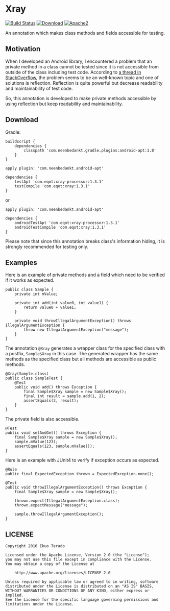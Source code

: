# Xray
[![Build Status](https://travis-ci.org/eqot/xray.svg?branch=master)](https://travis-ci.org/eqot/xray)
[![Download](https://api.bintray.com/packages/eqot/maven/xray-processor/images/download.svg)](https://bintray.com/eqot/maven/xray/_latestVersion)
[![Apache2](http://img.shields.io/badge/license-APACHE2-blue.svg)](https://www.apache.org/licenses/LICENSE-2.0.html)

An annotation which makes class methods and fields accessible for testing.


## Motivation

When I developed an Android library, I encountered a problem that an private method in a class cannot be tested since it is not accessible from outside of the class including test code.
According to [a thread in StackOverflow](http://stackoverflow.com/questions/34571/how-to-test-a-class-that-has-private-methods-fields-or-inner-classes),
the problem seems to be an well-known topic and one of solutions is reflection.
Reflection is quite powerful but decrease readability and maintainability of test code.

So, this annotation is developed to make private methods accessible by using reflection but keep readability and maintainability.


## Download

Gradle:

```
buildscript {
    dependencies {
        classpath 'com.neenbedankt.gradle.plugins:android-apt:1.8'
    }
}
```

```
apply plugin: 'com.neenbedankt.android-apt'

dependencies {
    testApt 'com.eqot:xray-processor:1.3.1'
    testCompile 'com.eqot:xray:1.3.1'
}
```

or

```
apply plugin: 'com.neenbedankt.android-apt'

dependencies {
    androidTestApt 'com.eqot:xray-processor:1.3.1'
    androidTestCompile 'com.eqot:xray:1.3.1'
}
```

Please note that since this annotation breaks class's information hiding,
it is strongly recommended for testing only.


## Examples

Here is an example of private methods and a field
which need to be verified if it works as expected.

```
public class Sample {
    private int mValue;

    private int add(int value0, int value1) {
        return value0 + value1;
    }

    private void throwIllegalArgumentException() throws IllegalArgumentException {
        throw new IllegalArgumentException("message");
    }
}
```

The annotation ```@Xray``` generates a wrapper class for the specified class with a postfix, ```Sample$Xray``` in this case.
The generated wrapper has the same methods as the specified class but all methods are accessible as public methods.

```
@Xray(Sample.class)
public class SampleTest {
    @Test
    public void add() throws Exception {
        final Sample$Xray sample = new Sample$Xray();
        final int result = sample.add(1, 2);
        assertEquals(3, result);
    }
}
```

The private field is also accessible.

```
@Test
public void setAndGet() throws Exception {
    final Sample$Xray sample = new Sample$Xray();
    sample.mValue(123);
    assertEquals(123, sample.mValue());
}
```

Here is an example with JUnit4 to verify if exception occurs as expected.

```
@Rule
public final ExpectedException thrown = ExpectedException.none();

@Test
public void throwIllegalArgumentException() throws Exception {
    final Sample$Xray sample = new Sample$Xray();

    thrown.expect(IllegalArgumentException.class);
    thrown.expectMessage("message");

    sample.throwIllegalArgumentException();
}
```


## LICENSE

    Copyright 2016 Ikuo Terado

    Licensed under the Apache License, Version 2.0 (the "License");
    you may not use this file except in compliance with the License.
    You may obtain a copy of the License at

        http://www.apache.org/licenses/LICENSE-2.0

    Unless required by applicable law or agreed to in writing, software
    distributed under the License is distributed on an "AS IS" BASIS,
    WITHOUT WARRANTIES OR CONDITIONS OF ANY KIND, either express or implied.
    See the License for the specific language governing permissions and
    limitations under the License.
